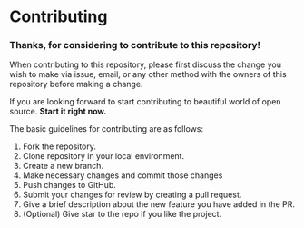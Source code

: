 # Contributing

### Thanks, for considering to contribute to this repository! 

When contributing to this repository, please first discuss the change you wish to make via issue,
email, or any other method with the owners of this repository before making a change. 

If you are looking forward to start contributing to beautiful world of open source.
**Start it right now.**

The basic guidelines for contributing are as follows:  
1. Fork the repository.
2. Clone repository in your local environment.
3. Create a new branch.
4. Make necessary changes and commit those changes 
5. Push changes to GitHub.
6. Submit your changes for review by creating a pull request.  
7. Give a brief description about the new feature you have added in the PR.
8. (Optional) Give star to the repo if you like the project.